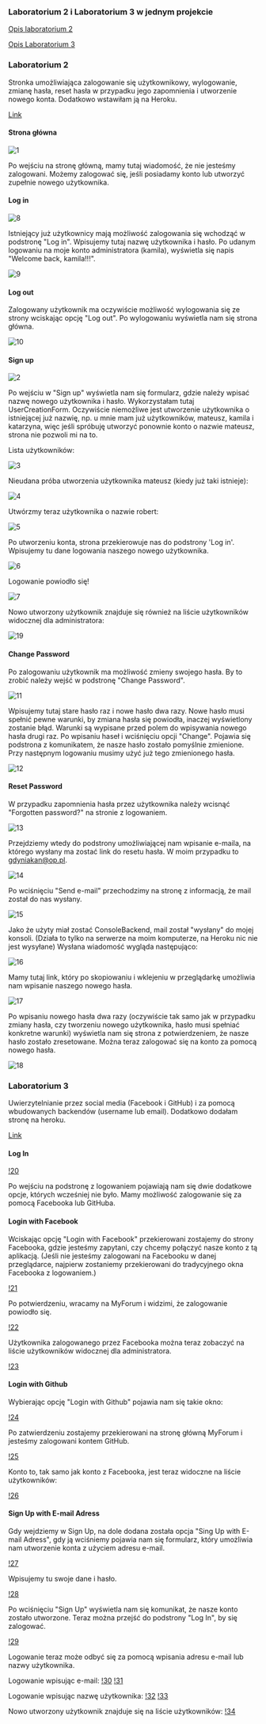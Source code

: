 ### Laboratorium 2 i Laboratorium 3 w jednym projekcie

[Opis laboratorium 2](https://github.com/kamilanagorska/aplikacje-internetowe-nagorska-185ic/tree/main/Laboratorium2oraz3#laboratorium-2)

[Opis Laboratorium 3](https://github.com/kamilanagorska/aplikacje-internetowe-nagorska-185ic/tree/main/Laboratorium2oraz3#laboratorium-3)

### Laboratorium 2
Stronka umożliwiająca zalogowanie się użytkownikowy, wylogowanie, zmianę hasła, reset hasła w przypadku jego zapomnienia i utworzenie nowego konta. Dodatkowo wstawiłam ją na Heroku.

[Link](https://myforum-nagorska.herokuapp.com/)

#### Strona główna
![1](https://github.com/kamilanagorska/aplikacje-internetowe-nagorska-185ic/blob/main/Laboratorium2oraz3/screenshots/1.png?raw=true)

Po wejściu na stronę główną, mamy tutaj wiadomość, że nie jesteśmy zalogowani. Możemy zalogować się, jeśli posiadamy konto lub utworzyć zupełnie nowego użytkownika. 

#### Log in
![8](https://github.com/kamilanagorska/aplikacje-internetowe-nagorska-185ic/blob/main/Laboratorium2oraz3/screenshots/8.png?raw=true)

Istniejący już użytkownicy mają możliwość zalogowania się wchodząć w podstronę "Log in". Wpisujemy tutaj nazwę użytkownika i hasło. Po udanym logowaniu na moje konto administratora (kamila), wyświetla się napis "Welcome back, kamila!!!". 

![9](https://github.com/kamilanagorska/aplikacje-internetowe-nagorska-185ic/blob/main/Laboratorium2oraz3/screenshots/9.png?raw=true)

#### Log out
Zalogowany użytkownik ma oczywiście możliwość wylogowania się ze strony wciskając opcję "Log out". Po wylogowaniu wyświetla nam się strona główna.

![10](https://github.com/kamilanagorska/aplikacje-internetowe-nagorska-185ic/blob/main/Laboratorium2oraz3/screenshots/10.png?raw=true)

#### Sign up 
![2](https://github.com/kamilanagorska/aplikacje-internetowe-nagorska-185ic/blob/main/Laboratorium2oraz3/screenshots/2.png?raw=true)

Po wejściu w "Sign up" wyświetla nam się formularz, gdzie należy wpisać nazwę nowego użytkownika i hasło. Wykorzystałam tutaj UserCreationForm. Oczywiście niemożliwe jest utworzenie użytkownika o istniejącej już nazwię, np. u mnie mam już użytkowników, mateusz, kamila i katarzyna, więc jeśli spróbuję utworzyć ponownie konto o nazwie mateusz, strona nie pozwoli mi na to. 

Lista użytkowników:

![3](https://github.com/kamilanagorska/aplikacje-internetowe-nagorska-185ic/blob/main/Laboratorium2oraz3/screenshots/3.png?raw=true)

Nieudana próba utworzenia użytkownika mateusz (kiedy już taki istnieje):

![4](https://github.com/kamilanagorska/aplikacje-internetowe-nagorska-185ic/blob/main/Laboratorium2oraz3/screenshots/4.png?raw=true)

Utwórzmy teraz użytkownika o nazwie robert:

![5](https://github.com/kamilanagorska/aplikacje-internetowe-nagorska-185ic/blob/main/Laboratorium2oraz3/screenshots/5.png?raw=true)

Po utworzeniu konta, strona przekierowuje nas do podstrony 'Log in'. Wpisujemy tu dane logowania naszego nowego użytkownika.

![6](https://github.com/kamilanagorska/aplikacje-internetowe-nagorska-185ic/blob/main/Laboratorium2oraz3/screenshots/6.png?raw=true)

Logowanie powiodło się!

![7](https://github.com/kamilanagorska/aplikacje-internetowe-nagorska-185ic/blob/main/Laboratorium2oraz3/screenshots/7.png?raw=true)

Nowo utworzony użytkownik znajduje się również na liście użytkowników widocznej dla administratora:

![19](https://github.com/kamilanagorska/aplikacje-internetowe-nagorska-185ic/blob/main/Laboratorium2oraz3/screenshots/19.png?raw=true)

#### Change Password
Po zalogowaniu użytkownik ma możliwość zmieny swojego hasła. By to zrobić należy wejść w podstronę "Change Password". 

![11](https://github.com/kamilanagorska/aplikacje-internetowe-nagorska-185ic/blob/main/Laboratorium2oraz3/screenshots/11.png?raw=true)

Wpisujemy tutaj stare hasło raz i nowe hasło dwa razy. Nowe hasło musi spełnić pewne warunki, by zmiana hasła się powiodła, inaczej wyświetlony zostanie błąd. Warunki są wypisane przed polem do wpisywania nowego hasła drugi raz. Po wpisaniu haseł i wciśnięciu opcji "Change". Pojawia się podstrona z komunikatem, że nasze hasło zostało pomyślnie zmienione. Przy następnym logowaniu musimy użyć już tego zmienionego hasła.

![12](https://github.com/kamilanagorska/aplikacje-internetowe-nagorska-185ic/blob/main/Laboratorium2oraz3/screenshots/12.png?raw=true)

#### Reset Password
W przypadku zapomnienia hasła przez użytkownika należy wcisnąć "Forgotten password?" na stronie z logowaniem. 

![13](https://github.com/kamilanagorska/aplikacje-internetowe-nagorska-185ic/blob/main/Laboratorium2oraz3/screenshots/13.png?raw=true)

Przejdziemy wtedy do podstrony umożliwiającej nam wpisanie e-maila, na którego wysłany ma zostać link do resetu hasła. W moim przypadku to gdyniakan@op.pl. 

![14](https://github.com/kamilanagorska/aplikacje-internetowe-nagorska-185ic/blob/main/Laboratorium2oraz3/screenshots/14.png?raw=true)

Po wciśnięciu "Send e-mail" przechodzimy na stronę z informacją, że mail został do nas wysłany. 

![15](https://github.com/kamilanagorska/aplikacje-internetowe-nagorska-185ic/blob/main/Laboratorium2oraz3/screenshots/15.png?raw=true)

Jako że użyty miał zostać ConsoleBackend, mail został "wysłany" do mojej konsoli. (Działa to tylko na serwerze na moim komputerze, na Heroku nic nie jest wysyłane) Wysłana wiadomość wygląda następująco:

![16](https://github.com/kamilanagorska/aplikacje-internetowe-nagorska-185ic/blob/main/Laboratorium2oraz3/screenshots/16.png?raw=true)

Mamy tutaj link, który po skopiowaniu i wklejeniu w przeglądarkę umożliwia nam wpisanie naszego nowego hasła.

![17](https://github.com/kamilanagorska/aplikacje-internetowe-nagorska-185ic/blob/main/Laboratorium2oraz3/screenshots/17.png?raw=true)

Po wpisaniu nowego hasła dwa razy (oczywiście tak samo jak w przypadku zmiany hasła, czy tworzeniu nowego użytkownika, hasło musi spełniać konkretne warunki) wyświetla nam się strona z potwierdzeniem, że nasze hasło zostało zresetowane. Można teraz zalogować się na konto za pomocą nowego hasła.

![18](https://github.com/kamilanagorska/aplikacje-internetowe-nagorska-185ic/blob/main/Laboratorium2oraz3/screenshots/18.png?raw=true)


### Laboratorium 3
Uwierzytelnianie przez social media (Facebook i GitHub) i za pomocą wbudowanych backendów (username lub email). Dodatkowo dodałam stronę na heroku.

[Link]()

#### Log In
[!20](https://github.com/kamilanagorska/aplikacje-internetowe-nagorska-185ic/blob/main/Laboratorium2oraz3/screenshots/20.png?raw=true)

Po wejściu na podstronę z logowaniem pojawiają nam się dwie dodatkowe opcje, których wcześniej nie było. Mamy możliwość zalogowanie się za pomocą Facebooka lub GitHuba.

#### Login with Facebook
Wciskając opcję "Login with Facebook" przekierowani zostajemy do strony Facebooka, gdzie jesteśmy zapytani, czy chcemy połączyć nasze konto z tą aplikacją. (Jeśli nie jesteśmy zalogowani na Facebooku w danej przeglądarce, najpierw zostaniemy przekierowani do tradycyjnego okna Facebooka z logowaniem.)

[!21](https://github.com/kamilanagorska/aplikacje-internetowe-nagorska-185ic/blob/main/Laboratorium2oraz3/screenshots/21.png?raw=true)

Po potwierdzeniu, wracamy na MyForum i widzimi, że zalogowanie powiodło się.

[!22](https://github.com/kamilanagorska/aplikacje-internetowe-nagorska-185ic/blob/main/Laboratorium2oraz3/screenshots/22.png?raw=true)

Użytkownika zalogowanego przez Facebooka można teraz zobaczyć na liście użytkowników widocznej dla administratora.

[!23](https://github.com/kamilanagorska/aplikacje-internetowe-nagorska-185ic/blob/main/Laboratorium2oraz3/screenshots/23.png?raw=true)

#### Login with Github
Wybierając opcję "Login with Github" pojawia nam się takie okno:

[!24](https://github.com/kamilanagorska/aplikacje-internetowe-nagorska-185ic/blob/main/Laboratorium2oraz3/screenshots/24.png?raw=true)

Po zatwierdzeniu zostajemy przekierowani na stronę główną MyForum i jesteśmy zalogowani kontem GitHub. 

[!25](https://github.com/kamilanagorska/aplikacje-internetowe-nagorska-185ic/blob/main/Laboratorium2oraz3/screenshots/25.png?raw=true)

Konto to, tak samo jak konto z Facebooka, jest teraz widoczne na liście użytkowników:

[!26](https://github.com/kamilanagorska/aplikacje-internetowe-nagorska-185ic/blob/main/Laboratorium2oraz3/screenshots/26.png?raw=true)

#### Sign Up with E-mail Adress
Gdy wejdziemy w Sign Up, na dole dodana została opcja "Sing Up with E-mail Adress", gdy ją wciśniemy pojawia nam się formularz, który umożliwia nam utworzenie konta z użyciem adresu e-mail.

[!27](https://github.com/kamilanagorska/aplikacje-internetowe-nagorska-185ic/blob/main/Laboratorium2oraz3/screenshots/27.png?raw=true)

Wpisujemy tu swoje dane i hasło.

[!28](https://github.com/kamilanagorska/aplikacje-internetowe-nagorska-185ic/blob/main/Laboratorium2oraz3/screenshots/28.png?raw=true)

Po wciśnięciu "Sign Up" wyświetla nam się komunikat, że nasze konto zostało utworzone. Teraz można przejść do podstrony "Log In", by się zalogować. 

[!29](https://github.com/kamilanagorska/aplikacje-internetowe-nagorska-185ic/blob/main/Laboratorium2oraz3/screenshots/29.png?raw=true)

Logowanie teraz może odbyć się za pomocą wpisania adresu e-mail lub nazwy użytkownika.

Logowanie wpisując e-mail:
[!30](https://github.com/kamilanagorska/aplikacje-internetowe-nagorska-185ic/blob/main/Laboratorium2oraz3/screenshots/30.png?raw=true)
[!31](https://github.com/kamilanagorska/aplikacje-internetowe-nagorska-185ic/blob/main/Laboratorium2oraz3/screenshots/31.png?raw=true)

Logowanie wpisując nazwę użytkownika:
[!32](https://github.com/kamilanagorska/aplikacje-internetowe-nagorska-185ic/blob/main/Laboratorium2oraz3/screenshots/32.png?raw=true)
[!33](https://github.com/kamilanagorska/aplikacje-internetowe-nagorska-185ic/blob/main/Laboratorium2oraz3/screenshots/33.png?raw=true)

Nowo utworzony użytkownik znajduje się na liście użytkowników:
[!34](https://github.com/kamilanagorska/aplikacje-internetowe-nagorska-185ic/blob/main/Laboratorium2oraz3/screenshots/34.png?raw=true)










